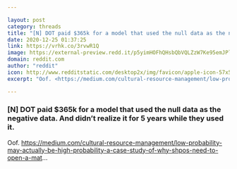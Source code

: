```yaml
---

layout: post
category: threads
title: "[N] DOT paid $365k for a model that used the null data as the negative data. And didn’t realize it for 5 years while they used it."
date: 2020-12-25 01:37:25
link: https://vrhk.co/3rvwR1Q
image: https://external-preview.redd.it/p5yimHOFhQHsbQbVQLZzW7Ke95emJPlUPtVaFMKsXbY.jpg?width=376&height=196.858638743&auto=webp&crop=376:196.858638743,smart&s=0aaf79017cf0cbda4bfd272ed34fc1749550c276
domain: reddit.com
author: "reddit"
icon: http://www.redditstatic.com/desktop2x/img/favicon/apple-icon-57x57.png
excerpt: "Oof. <https://medium.com/cultural-resource-management/low-probability-may-actually-be-high-probability-a-case-study-of-why-shpos-need-to-open-a-mat>..."

---
```


### [N] DOT paid $365k for a model that used the null data as the negative data. And didn’t realize it for 5 years while they used it.

Oof. <https://medium.com/cultural-resource-management/low-probability-may-actually-be-high-probability-a-case-study-of-why-shpos-need-to-open-a-mat>...